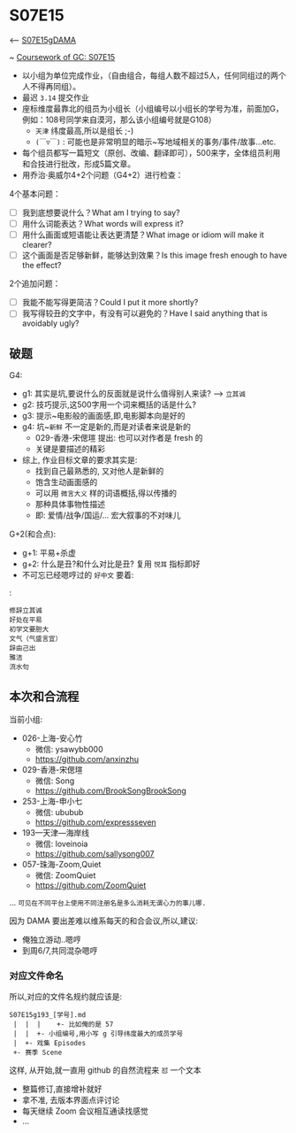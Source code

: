 # S07E15 
<-- [S07E15gDAMA](https://github.com/GC4WP/S07E15gDAMA)

~ [Coursework of GC: S07E15](https://paper.dropbox.com/doc/print/MfSHGmyO8Na8cxI0ioIik?print=true)

- 以小组为单位完成作业，（自由组合，每组人数不超过5人，任何同组过的两个人不得再同组）。
- 最迟 `3.14` 提交作业
- 座标维度最靠北的组员为小组长（小组编号以小组长的学号为准，前面加G，例如：108号同学来自漠河，那么该小组编号就是G108）
    + `天津` 纬度最高,所以是组长 ;-)
    + `(￣▽￣)` : 可能也是非常明显的暗示~写地域相关的事务/事件/故事...etc.
- 每个组员都写一篇短文（原创、改编、翻译即可），500来字，全体组员利用和合技进行批改，形成5篇文章。
- 用乔治·奥威尔4+2个问题（G4+2）进行检查：

4个基本问题：

- [ ] 我到底想要说什么？What am I trying to say?
- [ ] 用什么词能表达？What words will express it?
- [ ] 用什么画面或短语能让表达更清楚？What image or idiom will make it clearer?
- [ ] 这个画面是否足够新鲜，能够达到效果？Is this image fresh enough to have the effect?

2个追加问题：


- [ ] 我能不能写得更简洁？Could I put it more shortly?
- [ ] 我写得较丑的文字中，有没有可以避免的？Have I said anything that is avoidably ugly?

## 破题

G4:

- g1: 其实是坑,要说什么的反面就是说什么值得别人来读? --> `立其诚`
- g2: 技巧提示,这500字用一个词来概括的话是什么?
- g3: 提示~电影般的画面感,即,电影脚本向是好的
- g4: 坑~`新鲜` 不一定是新的,而是对读者来说是新的
    + 029-香港-宋偲瑄 提出: 也可以对作者是 fresh 的
    + 关键是要描述的精彩
- 综上, 作业目标文章的要求其实是:
    + 找到自己最熟悉的, 又对他人是新鲜的
    + 饱含生动画面感的
    + 可以用 `微言大义` 样的词语概括,得以传播的
    + 那种具体事物性描述
    + 即: 爱情/战争/国运/... 宏大叙事的不对味儿

G+2(和合点):

- g+1: 平易+杀虚
- g+2: 什么是丑?和什么对比是丑? 复用 `悦耳` 指标即好
- 不可忘已经嗯哼过的 `好中文` 要着:

:

    修辞立其诚
    好处在平易
    初学文要胆大
    文气（气盛言宜）
    辞由己出
    雅洁
    流水句


## 本次和合流程
当前小组:

+ 026-上海-安心竹 
    * 微信: ysawybb000
    * https://github.com/anxinzhu 
+ 029-香港-宋偲瑄
    * 微信: Song
    * https://github.com/BrookSongBrookSong 
+ 253-上海-申小七
    * 微信: ububub
    * https://github.com/expressseven 
+ 193—天津—海岸线
    * 微信: loveinoia
    * https://github.com/sallysong007 
+ 057-珠海-Zoom,Quiet
    * 微信: ZoomQuiet
    * https://github.com/ZoomQuiet 

... `可见在不同平台上使用不同注册名是多么消耗无谓心力的事儿哪.`


因为 DAMA 要出差难以维系每天的和合会议,所以,建议:

- 俺独立游动..嗯哼
- 到周6/7,共同混杂嗯哼


### 对应文件命名

所以,对应的文件名规约就应该是:

    S07E15g193_[学号].md
     |  |  |    +- 比如俺的是 57
     |  |  +- 小组编号,用小写 g 引导纬度最大的成员学号
     |  +- 戏集 Episodes
     +- 赛季 Scene

这样, 从开始,就一直用 github 的自然流程来 `怼` 一个文本

- 整篇修订,直接增补就好
- 拿不准, 去版本界面点评讨论
- 每天继续 Zoom 会议相互通读找感觉
- ...



